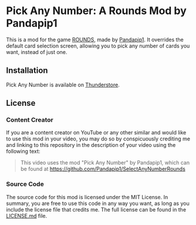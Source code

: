 # Pick Any Number: A Rounds Mod by Pandapip1

This is a mod for the game [ROUNDS](https://store.steampowered.com/app/1557740/ROUNDS/), made by [Pandapip1](https://github.com/Pandapip1). It overrides the default card selection screen, allowing you to pick any number of cards you want, instead of just one.

## Installation

Pick Any Number is available on [Thunderstore](https://thunderstore.io/package/Pandapip1/PickAnyNumber/).

## License

### Content Creator

If you are a content creator on YouTube or any other similar and would like to use this mod in your video, you may do so by conspicuously crediting me and linking to this repository in the description of your video using the following text:

> This video uses the mod "Pick Any Number" by Pandapip1, which can be found at https://github.com/Pandapip1/SelectAnyNumberRounds

### Source Code

The source code for this mod is licensed under the MIT License. In summary, you are free to use this code in any way you want, as long as you include the license file that credits me. The full license can be found in the [LICENSE.md](LICENSE.md) file.
